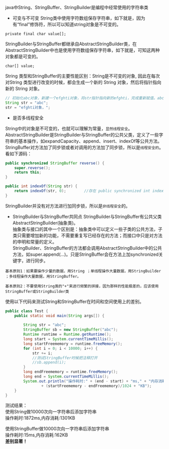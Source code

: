 java中String、StringBuffer、StringBuilder是编程中经常使用的字符串类

-   可变与不可变
    String类中使用字符数组保存字符串，如下就是，因为有“final”修饰符，所以可以知道string对象是不可变的。

`private final char value[];`

StringBuilder与StringBuffer都继承自AbstractStringBuilder类，在AbstractStringBuilder中也是使用字符数组保存字符串，如下就是，可知这两种对象都是可变的。

`char[] value;`

String 类型和StringBuffer的主要性能区别：String是不可变的对象, 因此在每次对String 类型进行改变的时候，都会生成一个新的 String 对象，然后将指针指向新的 String 对象。

```java
// 初始化abc对象，新建一个efghti对象，将str指针指向新的efghti，完成重新赋值。abc由gc进行回收。
String str = "abc";
str = "efghti对象，";
```

-   是否多线程安全

String中的对象是不可变的，也就可以理解为常量，`显然线程安全`。  
AbstractStringBuilder是StringBuilder与StringBuffer的公共父类，定义了一些字符串的基本操作，如expandCapacity、append、insert、indexOf等公共方法。  
StringBuffer对方法加了同步锁或者对调用的方法加了同步锁，所以是`线程安全的`。看如下源码：  

```java
public synchronized StringBuffer reverse() {
    super.reverse();
    return this;
}

public int indexOf(String str) {
    return indexOf(str, 0);        //存在 public synchronized int indexOf(String str, int fromIndex) 方法
}
```

StringBuilder并没有对方法进行加同步锁，所以是`非线程安全`的。

-   StringBuilder与StringBuffer共同点
    StringBuilder与StringBuffer有公共父类AbstractStringBuilder(抽象类)。  
    抽象类与接口的其中一个区别是：抽象类中可以定义一些子类的公共方法，子类只需要增加新的功能，不需要重复写已经存在的方法；而接口中只是对方法的申明和常量的定义。  
    StringBuilder、StringBuffer的方法都会调用AbstractStringBuilder中的公共方法，如super.append(...)。只是StringBuffer会在方法上加synchronized关键字，进行同步。  

`基本原则1：如果要操作少量的数据，用String ；单线程操作大量数据，用StringBuilder ；多线程操作大量数据，用StringBuffer。`

`基本原则2：不要使用String类的"+"来进行频繁的拼接，因为那样的性能极差的，应该使用StringBuffer或StringBuilder类`

使用以下代码来测试String和StringBuffer在时间和空间使用上的差别。

```java
public class Test {  
    public static void main(String args[]) {  
          
        String str = "abc";  
        StringBuffer sb = new StringBuffer("abc");  
        Runtime runtime = Runtime.getRuntime();  
        long start = System.currentTimeMillis();  
        long startFreememory = runtime.freeMemory();  
        for (int i = 0; i < 10000; i++) {  
            str += i;  
            //测试StringBuffer时候把注释打开  
            //sb.append(i);  
        }  
        long endFreememory = runtime.freeMemory();  
        long end = System.currentTimeMillis();  
        System.out.println("操作耗时:" + (end - start) + "ms," + "内存消耗:"  
                + (startFreememory - endFreememory)/1024 + "KB");  
    }  
} 
```

测试结果：  
使用String做10000次向一字符串后添加字符串  
操作耗时:1872ms,内存消耗:1301KB  

使用StringBuffer做10000次向一字符串后添加字符串  
操作耗时:15ms,内存消耗:162KB  
**差别显著！**  
